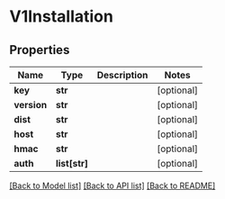 # V1Installation

## Properties
Name | Type | Description | Notes
------------ | ------------- | ------------- | -------------
**key** | **str** |  | [optional] 
**version** | **str** |  | [optional] 
**dist** | **str** |  | [optional] 
**host** | **str** |  | [optional] 
**hmac** | **str** |  | [optional] 
**auth** | **list[str]** |  | [optional] 

[[Back to Model list]](../README.md#documentation-for-models) [[Back to API list]](../README.md#documentation-for-api-endpoints) [[Back to README]](../README.md)


